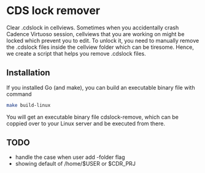 # CDS lock remover

Clear .cdslock in cellviews. Sometimes when you accidentally crash Cadence Virtuoso session, cellviews that you are working on might be locked which prevent you to edit. To unlock it, you need to manually remove the .cdslock files inside the cellview folder which can be tiresome. Hence, we create a script that helps you remove .cdslock files.

## Installation

If you installed Go (and make), you can build an executable binary file with command

```bash
make build-linux
```

You will get an executable binary file cdslock-remove, which can be coppied over to your Linux server and be executed from there.

## TODO

- handle the case when user add -folder flag
- showing default of /home/$USER or $CDR_PRJ
